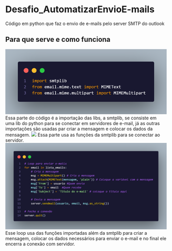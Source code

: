 # Desafio_AutomatizarEnvioE-mails
 Código em python que faz o envio de e-mails pelo server SMTP do outlook 

## Para que serve e como funciona
<img src="projeto/src/Imports.png">
Essa parte do código é a importação das libs, a smtplib, se consiste em uma lib do python para se conectar em servidores de e-mail, já as outras importações são usadas par criar a mensagem e colocar os dados da mensagem.

<img src="projeto/src/Conexão ao server.png">
Essa parte usa as funções da smtplib para se conectar ao servidor.

<img src="projeto/src/Loop.png">
Esse loop usa das funções importadas além da smtplib para criar a mensagem, colocar os dados necessários para enviar o e-mail e no final ele encerra a conexão com servidor.

